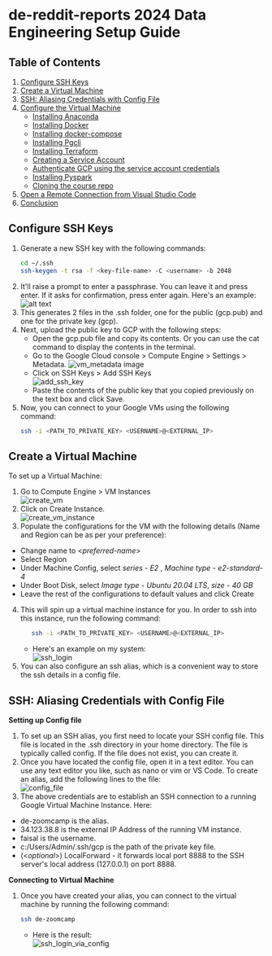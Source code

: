 # de-reddit-reports 2024 Data Engineering Setup Guide

## Table of Contents
1. [Configure SSH Keys](#configure-ssh-keys)
2. [Create a Virtual Machine](#create-a-virtual-machine)
3. [SSH: Aliasing Credentials with Config File](#ssh-aliasing-credentials-with-config-file)
4. [Configure the Virtual Machine](#configure-the-virtual-machine)
   - [Installing Anaconda](#installing-anaconda)
   - [Installing Docker](#installing-docker)
   - [Installing docker-compose](#installing-docker-compose)
   - [Installing Pgcli](#installing-pgcli)
   - [Installing Terraform](#installing-terraform)
   - [Creating a Service Account](#creating-a-service-account)
   - [Authenticate GCP using the service account credentials](#authenticate-gcp-using-the-service-account-credentials)
   - [Installing Pyspark](#installing-pyspark)
   - [Cloning the course repo](#cloning-the-course-repo)
5. [Open a Remote Connection from Visual Studio Code](#open-a-remote-connection-from-visual-studio-code)
6. [Conclusion](#conclusion)

## Configure SSH Keys
1. Generate a new SSH key with the following commands:
    ```bash
    cd ~/.ssh
    ssh-keygen -t rsa -f <key-file-name> -C <username> -b 2048
    ```
2. It'll raise a prompt to enter a passphrase. You can leave it and press enter. If it asks for confirmation, press enter again. Here's an example:  
![alt text](./README_resources/setup/ssh_keygen.PNG)  
3. This generates 2 files in the .ssh folder, one for the public (gcp.pub) and one for the private key (gcp).
4. Next, upload the public key to GCP with the following steps:
    * Open the gcp.pub file and copy its contents. Or you can use the cat command to display the contents in the terminal.
    * Go to the Google Cloud console > Compute Engine > Settings > Metadata.
      ![vm_metadata image](./README_resources/setup/vm_metadata.PNG)
    * Click on SSH Keys > Add SSH Keys  
      ![add_ssh_key](./README_resources/setup/add_ssh_key.PNG)
    * Paste the contents of the public key that you copied previously on the text box and click Save.
5. Now, you can connect to your Google VMs using the following command:
    ```bash
    ssh -i <PATH_TO_PRIVATE_KEY> <USERNAME>@<EXTERNAL_IP>
    ```

## Create a Virtual Machine
To set up a Virtual Machine:  
1. Go to Compute Engine > VM Instances  
   ![create_vm](./README_resources/setup/create_vm.PNG) 
2. Click on Create Instance.  
   ![create_vm_instance](./README_resources/setup/create_vm_instance.PNG) 
3. Populate the configurations for the VM with the following details (Name and Region can be as per your preference):  
  *  Change name to <*preferred-name*>
  *  Select Region 
  *  Under Machine Config, select *series* - *E2* , *Machine type* - *e2-standard-4* 
  *  Under Boot Disk, select *Image type* - *Ubuntu 20.04 LTS*, *size* - *40 GB* 
  *  Leave the rest of the configurations to default values and click Create
4. This will spin up a virtual machine instance for you. In order to ssh into this instance, run the following command:   
    ```bash
       ssh -i <PATH_TO_PRIVATE_KEY> <USERNAME>@<EXTERNAL_IP>
    ```
    *  Here's an example on my system:  
       ![ssh_login](./README_resources/setup/ssh_login.PNG)
5. You can also configure an ssh alias, which is a convenient way to store the ssh details in a config file.

## SSH: Aliasing Credentials with Config File
**Setting up Config file**
1. To set up an SSH alias, you first need to locate your SSH config file. This file is located in the .ssh directory in your home directory. The file is typically called config. If the file does not exist, you can create it.  
2. Once you have located the config file, open it in a text editor. You can use any text editor you like, such as nano or vim or VS Code. To create an alias, add the following lines to the file:  
  ![config_file](./README_resources/setup/config_file.PNG)
3. The above credentials are to establish an SSH connection to a running Google Virtual Machine Instance. Here:  
  *  de-zoomcamp is the alias.
  *  34.123.38.8 is the external IP Address of the running VM instance.  
  *  faisal is the username.  
  *  c:/Users/Admin/.ssh/gcp is the path of the private key file.
  *  (<*optional*>) LocalForward - it forwards local port 8888 to the SSH server's local address (127.0.0.1) on port 8888.  

**Connecting to Virtual Machine**
1. Once you have created your alias, you can connect to the virtual machine by running the following command:
    ```bash
    ssh de-zoomcamp
    ```  
    * Here is the result:  
    ![ssh_login_via_config](./README_resources/setup/ssh_login_via_config.PNG)

